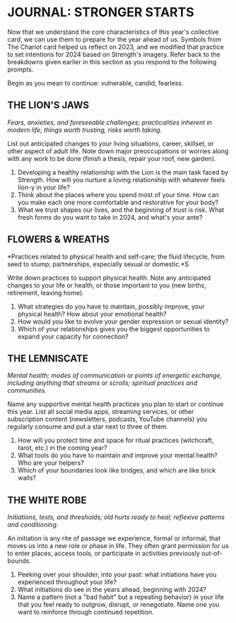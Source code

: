 # JOURNAL: STRONGER STARTS

Now that we understand the core characteristics of this year's collective card, we can use them to prepare for the year ahead of us. Symbols from The Chariot card helped us reflect on 2023, and we modified that practice to set intentions for 2024 based on Strength's imagery. Refer back to the breakdowns given earlier in this section as you respond to the following prompts.

Begin as you mean to continue: vulnerable, candid, fearless.

## THE LION'S JAWS

*Fears, anxieties, and foreseeable challenges; practicalities inherent in modern life; things worth trusting, risks worth taking.*

List out anticipated changes to your living situations, career, skillset, or other aspect of adult life. Note down major preoccupations or worries along with any work to be done (finish a thesis, repair your roof, new garden).

1. Developing a healthy relationship with the Lion is the main task faced by Strength. How will you nurture a loving relationship with whatever feels lion-y in your life?
2. Think about the places where you spend most of your time. How can you make each one more comfortable and restorative for your body?
3. What we trust shapes our lives, and the beginning of trust is risk. What fresh forms do you want to take in 2024, and what's your ante?

## FLOWERS & WREATHS

*Practices related to physical health and self-care; the fluid lifecycle, from seed to stump; partnerships, especially sexual or domestic.*S

Write down practices to support physical health. Note any anticipated changes to your life or health, or those important to you (new births, retirement, leaving home).

1. What strategies do you have to maintain, possibly improve, your physical health? How about your emotional health?
2. How would you like to evolve your gender expression or sexual identity?
3. Which of your relationships gives you the biggest opportunities to expand your capacity for connection?

## THE LEMNISCATE

*Mental health; modes of communication or points of energetic exchange, including anything that streams or scrolls; spiritual practices and communities.*

Name any supportive mental health practices you plan to start or continue this year. List all social media apps, streaming services, or other subscription content (newsletters, podcasts, YouTube channels) you regularly consume and put a star next to three of them.

1. How will you protect time and space for ritual practices (witchcraft, tarot, etc.) in the coming year?
2. What tools do you have to maintain and improve your mental health? Who are your helpers?
3. Which of your boundaries look like bridges, and which are like brick walls?

## THE WHITE ROBE

*Initiations, tests, and thresholds; old hurts ready to heal; reflexive patterns and conditioning.*

An initiation is any rite of passage we experience, formal or informal, that moves us into a new role or phase in life. They often grant permission for us to enter places, access tools, or participate in activities previously out-of-bounds.

1. Peeking over your shoulder, into your past: what initiations have you experienced throughout your life?
2. What initiations do see in the years ahead, beginning with 2024?
3. Name a pattern (not a "bad habit" but a repeating behavior) in your life that you feel ready to outgrow, disrupt, or renegotiate. Name one you want to reinforce through continued repetition.
